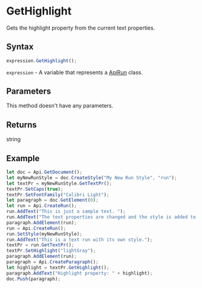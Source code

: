 # GetHighlight

Gets the highlight property from the current text properties.

## Syntax

```javascript
expression.GetHighlight();
```

`expression` - A variable that represents a [ApiRun](../ApiRun.md) class.

## Parameters

This method doesn't have any parameters.

## Returns

string

## Example



```javascript
let doc = Api.GetDocument();
let myNewRunStyle = doc.CreateStyle("My New Run Style", "run");
let textPr = myNewRunStyle.GetTextPr();
textPr.SetCaps(true);
textPr.SetFontFamily("Calibri Light");
let paragraph = doc.GetElement(0);
let run = Api.CreateRun();
run.AddText("This is just a sample text. ");
run.AddText("The text properties are changed and the style is added to the paragraph. ");
paragraph.AddElement(run);
run = Api.CreateRun();
run.SetStyle(myNewRunStyle);
run.AddText("This is a text run with its own style.");
textPr = run.GetTextPr();
textPr.SetHighlight("lightGray");
paragraph.AddElement(run);
paragraph = Api.CreateParagraph();
let highlight = textPr.GetHighlight();
paragraph.AddText("Highlight property: " + highlight);
doc.Push(paragraph);
```
